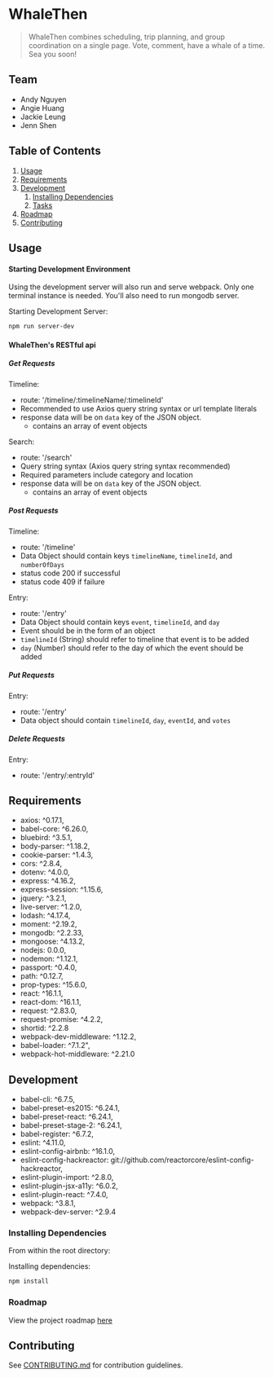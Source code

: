 # WhaleThen

> WhaleThen combines scheduling, trip planning, and group coordination on a single page. Vote, comment, have a whale of a time. Sea you soon!

## Team

  - Andy Nguyen
  - Angie Huang
  - Jackie Leung
  - Jenn Shen

## Table of Contents

1. [Usage](#Usage)
1. [Requirements](#requirements)
1. [Development](#development)
    1. [Installing Dependencies](#installing-dependencies)
    1. [Tasks](https://trello.com/b/MelpBRkI)
1. [Roadmap](#roadmap)
1. [Contributing](#contributing)

## Usage

#### Starting Development Environment

Using the development server will also run and serve webpack. Only one terminal instance is needed. You'll also need to run mongodb server. 

Starting Development Server:
``` sh
npm run server-dev
```
#### WhaleThen's RESTful api

##### Get Requests

Timeline:
  - route: '/timeline/:timelineName/:timelineId'
  - Recommended to use Axios query string syntax or url template literals
  - response data will be on `data` key of the JSON object.
    - contains an array of event objects  

Search:
  - route: '/search'
  - Query string syntax (Axios query string syntax recommended)
  - Required parameters include category and location
  - response data will be on `data` key of the JSON object.
    - contains an array of event objects

##### Post Requests

Timeline:
  - route: '/timeline'
  - Data Object should contain keys `timelineName`, `timelineId`, and `numberOfDays`
  - status code 200 if successful
  - status code 409 if failure

Entry:
  - route: '/entry'
  - Data Object should contain keys `event`, `timelineId`, and `day`
  - Event should be in the form of an object
  - `timelineId` (String) should refer to timeline that event is to be added
  - `day` (Number) should refer to the day of which the event should be added

##### Put Requests

Entry:
  - route: '/entry'
  - Data object should contain `timelineId`, `day`, `eventId`, and `votes`

##### Delete Requests

Entry:
  - route: '/entry/:entryId'

## Requirements

  - axios: ^0.17.1,
  - babel-core: ^6.26.0,
  - bluebird: ^3.5.1,
  - body-parser: ^1.18.2,
  - cookie-parser: ^1.4.3,
  - cors: ^2.8.4,
  - dotenv: ^4.0.0,
  - express: ^4.16.2,
  - express-session: ^1.15.6,
  - jquery: ^3.2.1,
  - live-server: ^1.2.0,
  - lodash: ^4.17.4,
  - moment: ^2.19.2,
  - mongodb: ^2.2.33,
  - mongoose: ^4.13.2,
  - nodejs: 0.0.0,
  - nodemon: ^1.12.1,
  - passport: ^0.4.0,
  - path: ^0.12.7,
  - prop-types: ^15.6.0,
  - react: ^16.1.1,
  - react-dom: ^16.1.1,
  - request: ^2.83.0,
  - request-promise: ^4.2.2,
  - shortid: ^2.2.8
  - webpack-dev-middleware: ^1.12.2,
  - babel-loader: ^7.1.2",
  - webpack-hot-middleware: ^2.21.0


## Development

  - babel-cli: ^6.7.5,
  - babel-preset-es2015: ^6.24.1,
  - babel-preset-react: ^6.24.1,
  - babel-preset-stage-2: ^6.24.1,
  - babel-register: ^6.7.2,
  - eslint: ^4.11.0,
  - eslint-config-airbnb: ^16.1.0,
  - eslint-config-hackreactor: git://github.com/reactorcore/eslint-config-hackreactor,
  - eslint-plugin-import: ^2.8.0,
  - eslint-plugin-jsx-a11y: ^6.0.2,
  - eslint-plugin-react: ^7.4.0,
  - webpack: ^3.8.1,
  - webpack-dev-server: ^2.9.4

### Installing Dependencies

From within the root directory:

Installing dependencies:
```sh
npm install
```

### Roadmap

View the project roadmap [here](https://docs.google.com/document/d/1dB4A4rv8NQtyqARG1vik3n5isMQd3VrvWwGmWwvxZrs/edit?usp=sharing)


## Contributing

See [CONTRIBUTING.md](CONTRIBUTING.md) for contribution guidelines.
